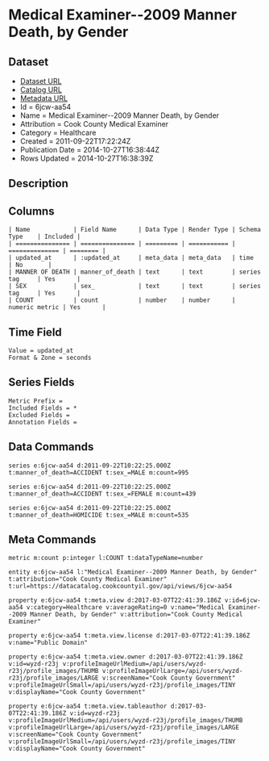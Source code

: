# Medical Examiner--2009 Manner Death, by Gender

## Dataset

* [Dataset URL](https://datacatalog.cookcountyil.gov/api/views/6jcw-aa54/rows.json?max_rows=100)
* [Catalog URL](https://catalog.data.gov/dataset/medical-examiner-2009-manner-death-by-gender-a77be)
* [Metadata URL](https://datacatalog.cookcountyil.gov/api/views/6jcw-aa54)
* Id = 6jcw-aa54
* Name = Medical Examiner--2009 Manner Death, by Gender
* Attribution = Cook County Medical Examiner
* Category = Healthcare
* Created = 2011-09-22T17:22:24Z
* Publication Date = 2014-10-27T16:38:44Z
* Rows Updated = 2014-10-27T16:38:39Z

## Description



## Columns

```ls
| Name            | Field Name      | Data Type | Render Type | Schema Type    | Included | 
| =============== | =============== | ========= | =========== | ============== | ======== | 
| updated_at      | :updated_at     | meta_data | meta_data   | time           | No       | 
| MANNER OF DEATH | manner_of_death | text      | text        | series tag     | Yes      | 
| SEX             | sex_            | text      | text        | series tag     | Yes      | 
| COUNT           | count           | number    | number      | numeric metric | Yes      | 
```

## Time Field

```ls
Value = updated_at
Format & Zone = seconds
```

## Series Fields

```ls
Metric Prefix = 
Included Fields = *
Excluded Fields = 
Annotation Fields = 
```

## Data Commands

```ls
series e:6jcw-aa54 d:2011-09-22T10:22:25.000Z t:manner_of_death=ACCIDENT t:sex_=MALE m:count=995

series e:6jcw-aa54 d:2011-09-22T10:22:25.000Z t:manner_of_death=ACCIDENT t:sex_=FEMALE m:count=439

series e:6jcw-aa54 d:2011-09-22T10:22:25.000Z t:manner_of_death=HOMICIDE t:sex_=MALE m:count=535
```

## Meta Commands

```ls
metric m:count p:integer l:COUNT t:dataTypeName=number

entity e:6jcw-aa54 l:"Medical Examiner--2009 Manner Death, by Gender" t:attribution="Cook County Medical Examiner" t:url=https://datacatalog.cookcountyil.gov/api/views/6jcw-aa54

property e:6jcw-aa54 t:meta.view d:2017-03-07T22:41:39.186Z v:id=6jcw-aa54 v:category=Healthcare v:averageRating=0 v:name="Medical Examiner--2009 Manner Death, by Gender" v:attribution="Cook County Medical Examiner"

property e:6jcw-aa54 t:meta.view.license d:2017-03-07T22:41:39.186Z v:name="Public Domain"

property e:6jcw-aa54 t:meta.view.owner d:2017-03-07T22:41:39.186Z v:id=wyzd-r23j v:profileImageUrlMedium=/api/users/wyzd-r23j/profile_images/THUMB v:profileImageUrlLarge=/api/users/wyzd-r23j/profile_images/LARGE v:screenName="Cook County Government" v:profileImageUrlSmall=/api/users/wyzd-r23j/profile_images/TINY v:displayName="Cook County Government"

property e:6jcw-aa54 t:meta.view.tableauthor d:2017-03-07T22:41:39.186Z v:id=wyzd-r23j v:profileImageUrlMedium=/api/users/wyzd-r23j/profile_images/THUMB v:profileImageUrlLarge=/api/users/wyzd-r23j/profile_images/LARGE v:screenName="Cook County Government" v:profileImageUrlSmall=/api/users/wyzd-r23j/profile_images/TINY v:displayName="Cook County Government"
```